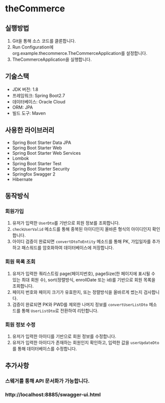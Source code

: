 # theCommerce


## 실행방법
1. Git을 통해 소스 코드를 클론합니다.
2. Run Configuration에 org.example.thecommerce.TheCommerceApplication를 설정합니다.
3. TheCommerceApplication을 실행합니다.

## 기술스택
* JDK 버전: 1.8
* 프레임워크: Spring Boot2.7
* 데이터베이스: Oracle Cloud
* ORM: JPA
* 빌드 도구: Maven

## 사용한 라이브러리
* Spring Boot Starter Data JPA
* Spring Boot Starter Web
* Spring Boot Starter Web Services
* Lombok
* Spring Boot Starter Test
* Spring Boot Starter Security
* Springfox Swagger 2
* Hibernate

## 동작방식

### 회원가입
1. 유저가 입력한 `UserDto`를 기반으로 회원 정보를 조회합니다.
2. `checkUserValid` 메소드를 통해 중복된 아이디인지 올바른 형식의 아이디인지 확인합니다.
3. 아이디 검증이 완료되면 `convertDtoToEntity` 메소드를 통해 PK, 가입일자를 추가하고 패스워드를 암호화하여 데이터베이스에 저장합니다.
  
### 회원 목록 조회
1. 유저가 입력한 쿼리스트링 page(페이지번호), pageSize(한 페이지에 표시될 수 있는 최대 회원 수), sort(정렬방식, enrollDate 또는 id)를 기반으로 회원 목록을 조회합니다.
2. 페이지 번호와 페이지 크기가 유효한지, 또는 정렬방식을 올바르게 썼는지 검사합니다.
3. 검증이 완료되면 PK와 PWD를 제외한 나머지 정보를 `convertUserListDto` 메소드를 통해 `UserListDto`로 전환하여 리턴합니다.

### 회원 정보 수정
1. 유저가 입력한 아이디를 기반으로 회원 정보를 수정합니다.
2. 유저가 입력한 아이디가 존재하는 회원인지 확인하고, 입력한 값을 `userUpdateDto`를 통해 데이터베이스를 수정합니다.

## 추가사항
### 스웨거를 통해 API 문서화가 가능합니다. 
### http://localhost:8885/swagger-ui.html
